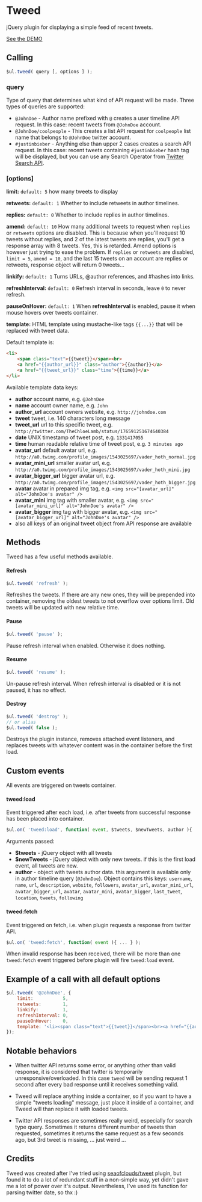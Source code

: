 # Tweed

jQuery plugin for displaying a simple feed of recent tweets.

[See the DEMO](http://darsain.github.com/tweed)


## Calling

```js
$ul.tweed( query [, options ] );
```
### query

Type of query that determines what kind of API request will be made. Three types of queries are supported:

+ `@JohnDoe` - Author name prefixed with `@` creates a user timeline API request. In this case: recent tweets from `@JohnDoe` account.
+ `@JohnDoe/coolpeople` - This creates a list API request for `coolpeople` list name that belongs to `@JohnDoe` twitter account.
+ `#justinbieber` - Anything else than upper 2 cases creates a search API request. In this case: recent tweets containing `#justinbieber` hash tag will be displayed,
but you can use any Search Operator from [Twitter Search API](https://dev.twitter.com/docs/using-search).

### [options]

**limit:** `default: 5` how many tweets to display

**retweets:** `default: 1` Whether to include retweets in author timelines.

**replies:** `default: 0` Whether to include replies in author timelines.

**amend:** `default: 10` How many additional tweets to request when `replies` or `retweets` options are disabled.
This is because when you'll request 10 tweets without replies, and 2 of the latest tweets are replies, you'll get
a response array with 8 tweets. Yes, this is retarded. Amend options is however just trying to ease the problem.
If `replies` or `retweets` are disabled, `limit = 5`, `amend = 10`, and the last 15 tweets on an account are replies
or retweets, response object will return 0 tweets...

**linkify:** `default: 1` Turns URLs, @author references, and #hashes into links.

**refreshInterval:** `default: 0` Refresh interval in seconds, leave `0` to never refresh.

**pauseOnHover:** `default: 1` When **refreshInterval** is enabled, pause it when mouse hovers over tweets container.

**template:**  HTML template using mustache-like tags `{{...}}` that will be replaced with tweet data.

Default template is:

```html
<li>
	<span class="text">{{tweet}}</span><br>
	<a href="{{author_url}}" class="author">{{author}}</a>
	<a href="{{tweet_url}}" class="time">{{time}}</a>
</li>
```

Available template data keys:

+ **author** account name, e.g. `@JohnDoe`
+ **name** account owner name, e.g. `John`
+ **author_url** account owners website, e.g. `http://johndoe.com`
+ **tweet** tweet, i.e. 140 characters long message
+ **tweet_url** url to this specific tweet, e.g. `http://twitter.com/TheChloeLamb/status/176591251674640384`
+ **date** UNIX timestamp of tweet post, e.g. `1331417055`
+ **time** human readable relative time of tweet post, e.g. `3 minutes ago`
+ **avatar_url** default avatar url, e.g. `http://a0.twimg.com/profile_images/1543025697/vader_hoth_normal.jpg`
+ **avatar_mini_url** smaller avatar url, e.g. `http://a0.twimg.com/profile_images/1543025697/vader_hoth_mini.jpg`
+ **avatar_bigger_url** bigger avatar url, e.g. `http://a0.twimg.com/profile_images/1543025697/vader_hoth_bigger.jpg`
+ **avatar** avatar in prepared img tag, e.g. `<img src="[avatar_url]" alt="JohnDoe's avatar" />`
+ **avatar_mini** img tag with smaller avatar, e.g. `<img src="[avatar_mini_url]" alt="JohnDoe's avatar" />`
+ **avatar_bigger** img tag with bigger avatar, e.g. `<img src="[avatar_bigger_url]" alt="JohnDoe's avatar" />`
+ also all keys of an original tweet object from API response are available

## Methods

Tweed has a few useful methods available.

#### Refresh

```js
$ul.tweed( 'refresh' );
```

Refreshes the tweets. If there are any new ones, they will be prepended into container, removing the oldest tweets to not overflow over options limit.
Old tweets will be updated with new relative time.

#### Pause

```js
$ul.tweed( 'pause' );
```

Pause refresh interval when enabled. Otherwise it does nothing.

#### Resume

```js
$ul.tweed( 'resume' );
```

Un-pause refresh interval. When refresh interval is disabled or it is not paused, it has no effect.

#### Destroy

```js
$ul.tweed( 'destroy' );
// or alias
$ul.tweed( false );
```

Destroys the plugin instance, removes attached event listeners, and replaces tweets with whatever content was in the container before the first load.


## Custom events

All events are triggered on tweets container.

#### tweed:load

Event triggered after each load, i.e. after tweets from successful response has been placed into container.

```js
$ul.on( 'tweed:load', function( event, $tweets, $newTweets, author ){ ... } );
```

Arguments passed:

+ **$tweets** - jQuery object with all tweets
+ **$newTweets** - jQuery object with only new tweets. if this is the first load event, all tweets are new.
+ **author** - object with tweets author data. this argument is available only in author timeline query (`@JohnDoe`). Object contains this keys:
`username`, `name`, `url`, `description`, `website`, `followers`, `avatar_url`, `avatar_mini_url`, `avatar_bigger_url`, `avatar`, `avatar_mini`,
`avatar_bigger`, `last_tweet`, `location`, `tweets`, `following`

#### tweed:fetch

Event triggered on fetch, i.e. when plugin requests a response from twitter API.

```js
$ul.on( 'tweed:fetch', function( event ){ ... } );
```

When invalid response has been received, there will be more than one `tweed:fetch` event triggered before plugin will fire `tweed:load` event.


## Example of a call with all default options

```js
$ul.tweed( '@JohnDoe', {
	limit:           5,
	retweets:        1,
	linkify:         1,
	refreshInterval: 0,
	pauseOnHover:    0,
	template: '<li><span class="text">{{tweet}}</span><br><a href="{{author_url}}" class="author">{{author}}</a> <a href="{{tweet_url}}" class="time">{{time}}</a></li>'
});
```

## Notable behaviors

+ When twitter API returns some error, or anything other than valid response, it is considered that twitter is temporarily unresponsive/overloaded.
In this case `tweed` will be sending request 1 second after every bad response until it receives something valid.

+ Tweed will replace anything inside a container, so if you want to have a simple "tweets loading" message, just place it inside of a container, and Tweed will
than replace it with loaded tweets.

+ Twitter API responses are sometimes really weird, especially for search type query. Sometimes it returns different number of tweets than requested, sometimes it returns the same request
as a few seconds ago, but 3rd tweet is missing, ... just weird ...


## Credits

Tweed was created after I've tried using [seaofclouds/tweet](https://github.com/seaofclouds/tweet) plugin, but found it to do a lot of redundant stuff in a non-simple way,
yet didn't gave me a lot of power over it's output. Nevertheless, I've used its function for parsing twitter date, so thx :)